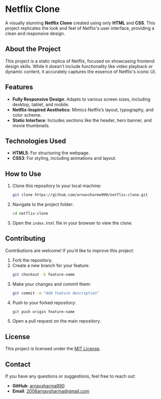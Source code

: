 # Netflix Clone

A visually stunning **Netflix Clone** created using only **HTML** and **CSS**. This project replicates the look and feel of Netflix's user interface, providing a clean and responsive design.

## About the Project
This project is a static replica of Netflix, focused on showcasing frontend design skills. While it doesn’t include functionality like video playback or dynamic content, it accurately captures the essence of Netflix's iconic UI.

## Features
- **Fully Responsive Design**: Adapts to various screen sizes, including desktop, tablet, and mobile.
- **Netflix-Inspired Aesthetics**: Mimics Netflix’s layout, typography, and color scheme.
- **Static Interface**: Includes sections like the header, hero banner, and movie thumbnails.

## Technologies Used
- **HTML5**: For structuring the webpage.
- **CSS3**: For styling, including animations and layout.

## How to Use
1. Clone this repository to your local machine:
   ```bash
   git clone https://github.com/arnavsharma990/netflix-clone.git
   ```
2. Navigate to the project folder:
   ```bash
   cd netflix-clone
   ```
3. Open the `index.html` file in your browser to view the clone.

## Contributing
Contributions are welcome! If you’d like to improve this project:
1. Fork the repository.
2. Create a new branch for your feature:
   ```bash
   git checkout -b feature-name
   ```
3. Make your changes and commit them:
   ```bash
   git commit -m "Add feature description"
   ```
4. Push to your forked repository:
   ```bash
   git push origin feature-name
   ```
5. Open a pull request on the main repository.

## License
This project is licensed under the [MIT License](LICENSE).

## Contact
If you have any questions or suggestions, feel free to reach out:
- **GitHub**: [arnavsharma990](https://github.com/arnavsharma990)
- **Email**: 2006arnavsharma@gmail.com
